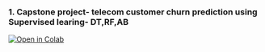 

### 1. Capstone project- telecom customer churn prediction using Supervised learing- DT,RF,AB

[![Open in Colab](https://colab.research.google.com/assets/colab-badge.svg)](https://colab.research.google.com/github/surajdwivedi0307/Churnprediction/blob/main/01-Sup-Learning-Capstone-Tree-Methods-SOLNs.ipynb)
